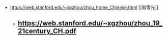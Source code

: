 - https://web.stanford.edu/~xgzhou/zhou_home_Chinese.html [[周雪光]]
	- https://web.stanford.edu/~xgzhou/zhou_19_21century_CH.pdf
		-